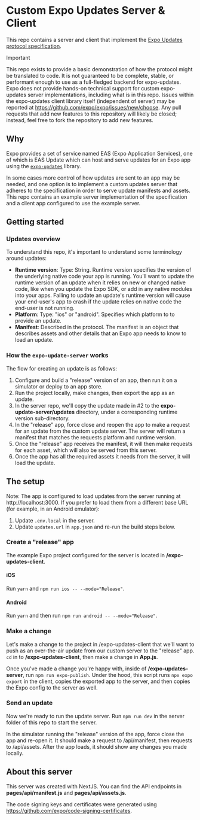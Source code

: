 # Custom Expo Updates Server & Client

This repo contains a server and client that implement the [Expo Updates protocol specification](https://docs.expo.dev/technical-specs/expo-updates-0).

> [!IMPORTANT]
> This repo exists to provide a basic demonstration of how the protocol might be translated to code. It is not guaranteed to be complete, stable, or performant enough to use as a full-fledged backend for expo-updates. Expo does not provide hands-on technical support for custom expo-updates server implementations, including what is in this repo. Issues within the expo-updates client library itself (independent of server) may be reported at https://github.com/expo/expo/issues/new/choose. Any pull requests that add new features to this repository will likely be closed; instead, feel free to fork the repository to add new features.

## Why

Expo provides a set of service named EAS (Expo Application Services), one of which is EAS Update which can host and serve updates for an Expo app using the [`expo-updates`](https://github.com/expo/expo/tree/main/packages/expo-updates) library.

In some cases more control of how updates are sent to an app may be needed, and one option is to implement a custom updates server that adheres to the specification in order to serve update manifests and assets. This repo contains an example server implementation of the specification and a client app configured to use the example server.

## Getting started

### Updates overview

To understand this repo, it's important to understand some terminology around updates:

- **Runtime version**: Type: String. Runtime version specifies the version of the underlying native code your app is running. You'll want to update the runtime version of an update when it relies on new or changed native code, like when you update the Expo SDK, or add in any native modules into your apps. Failing to update an update's runtime version will cause your end-user's app to crash if the update relies on native code the end-user is not running.
- **Platform**: Type: "ios" or "android". Specifies which platform to to provide an update.
- **Manifest**: Described in the protocol. The manifest is an object that describes assets and other details that an Expo app needs to know to load an update.

### How the `expo-update-server` works

The flow for creating an update is as follows:

1. Configure and build a "release" version of an app, then run it on a simulator or deploy to an app store.
2. Run the project locally, make changes, then export the app as an update.
3. In the server repo, we'll copy the update made in #2 to the **expo-update-server/updates** directory, under a corresponding runtime version sub-directory.
4. In the "release" app, force close and reopen the app to make a request for an update from the custom update server. The server will return a manifest that matches the requests platform and runtime version.
5. Once the "release" app receives the manifest, it will then make requests for each asset, which will also be served from this server.
6. Once the app has all the required assets it needs from the server, it will load the update.

## The setup

Note: The app is configured to load updates from the server running at http://localhost:3000. If you prefer to load them from a different base URL (for example, in an Android emulator):
1. Update `.env.local` in the server.
2. Update `updates.url` in `app.json` and re-run the build steps below.

### Create a "release" app

The example Expo project configured for the server is located in **/expo-updates-client**.

#### iOS

Run `yarn` and `npm run ios -- --mode="Release"`.

#### Android

Run `yarn` and then run `npm run android -- --mode="Release"`.

### Make a change

Let's make a change to the project in /expo-updates-client that we'll want to push as an over-the-air update from our custom server to the "release" app. `cd` in to **/expo-updates-client**, then make a change in **App.js**.

Once you've made a change you're happy with, inside of **/expo-updates-server**, run `npm run expo-publish`. Under the hood, this script runs `npx expo export` in the client, copies the exported app to the server, and then copies the Expo config to the server as well.

### Send an update

Now we're ready to run the update server. Run `npm run dev` in the server folder of this repo to start the server.

In the simulator running the "release" version of the app, force close the app and re-open it. It should make a request to /api/manifest, then requests to /api/assets. After the app loads, it should show any changes you made locally.

## About this server

This server was created with NextJS. You can find the API endpoints in **pages/api/manifest.js** and **pages/api/assets.js**.

The code signing keys and certificates were generated using https://github.com/expo/code-signing-certificates.
